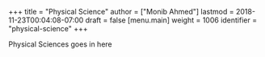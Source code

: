 +++
title = "Physical Science"
author = ["Monib Ahmed"]
lastmod = 2018-11-23T00:04:08-07:00
draft = false
[menu.main]
  weight = 1006
  identifier = "physical-science"
+++

Physical Sciences goes in here
